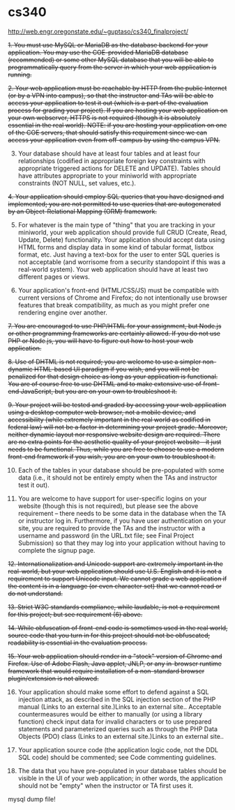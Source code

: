 # cs340
http://web.engr.oregonstate.edu/~guptaso/cs340_finalproject/


~~1. You must use MySQL or MariaDB as the database backend for your application. You may use the COE-provided MariaDB database (recommended) or some other MySQL database that you will be able to programmatically query from the server in which your web application is running.~~

~~2. Your web application must be reachable by HTTP from the public Internet (or by a VPN into campus), so that the instructor and TAs will be able to access your application to test it out (which is a part of the evaluation process for grading your project). If you are hosting your web application on your own webserver, HTTPS is not required (though it is absolutely essential in the real world). NOTE: if you are hosting your application on one of the COE servers, that should satisfy this requirement since we can access your application even from off-campus by using the campus VPN.~~

3. Your database should have at least four tables and at least four relationships (codified in appropriate foreign key constraints with appropriate triggered actions for DELETE and UPDATE). Tables should have attributes appropriate to your miniworld with appropriate constraints (NOT NULL, set values, etc.). 

~~4. Your application should employ SQL queries that you have designed and implemented; you are not permitted to use queries that are autogenerated by an Object-Relational Mapping (ORM) framework.~~

5. For whatever is the main type of "thing" that you are tracking in your miniworld, your web application should provide full CRUD (Create, Read, Update, Delete) functionality. Your application should accept data using HTML forms and display data in some kind of tabular format, listbox format, etc. Just having a text-box for the user to enter SQL queries is not acceptable (and worrisome from a security standopoint if this was a real-world system). Your web application should have at least two different pages or views.

6. Your application's front-end (HTML/CSS/JS) must be compatible with current versions of Chrome and Firefox; do not intentionally use browser features that break compatibility, as much as you might prefer one rendering engine over another.

~~7. You are encouraged to use PHP/HTML for your assignment, but Node.js or other programming frameworks are certainly allowed. If you do not use PHP or Node.js, you will have to figure out how to host your web application.~~

~~8. Use of DHTML is not required; you are welcome to use a simpler non-dynamic HTML-based UI paradigm if you wish, and you will not be penalized for that design choice as long as your application is functional. You are of course free to use DHTML and to make extensive use of front-end JavaScript, but you are on your own to troubleshoot it.~~

~~9. Your project will be tested and graded by accessing your web application using a desktop computer web browser, not a mobile device, and accessibility (while extremely important in the real world as codified in federal law) will not be a factor in determining your project grade. Moreover, neither dynamic layout nor responsive website design are required. There are no extra points for the aesthetic quality of your project website—it just needs to be functional. Thus, while you are free to choose to use a modern front-end framework if you wish, you are on your own to troubleshoot it.~~

10. Each of the tables in your database should be pre-populated with some data (i.e., it should not be entirely empty when the TAs and instructor test it out).

11. You are welcome to have support for user-specific logins on your website (though this is not required), but please see the above requirement – there needs to be some data in the database when the TA or instructor log in. Furthermore, if you have user authentication on your site, you are required to provide the TAs and the instructor with a username and password (in the URL.txt file; see Final Project Submission) so that they may log into your application without having to complete the signup page.

~~12. Internationalization and Unicode support are extremely important in the real-world, but your web application should use U.S. English and it is not a requirement to support Unicode input. We cannot grade a web application if the content is in a language (or even character set) that we cannot read or do not understand.~~

~~13. Strict W3C standards compliance, while laudable, is not a requirement for this project; but see requirement (6) above.~~

~~14. While obfuscation of front-end code is sometimes used in the real world, source code that you turn in for this project should not be obfuscated; readability is essential in the evaluation process.~~

~~15. Your web application should render in a "stock" version of Chrome and Firefox. Use of Adobe Flash, Java applet, JNLP, or any in-browser runtime framework that would require installation of a non-standard browser plugin/extension is not allowed.~~

16. Your application should make some effort to defend against a SQL injection attack, as described in the SQL injection section of the PHP manual (Links to an external site.)Links to an external site.. Acceptable countermeasures would be either to manually (or using a library function) check input data for invalid characters or to use prepared statements and parameterized queries such as through the PHP Data Objects (PDO) class (Links to an external site.)Links to an external site..

17. Your application source code (the application logic code, not the DDL SQL code) should be commented; see Code commenting guidelines.

18. The data that you have pre-populated in your database tables should be visible in the UI of your web application; in other words, the application should not be "empty" when the instructor or TA first uses it.

mysql dump file!
